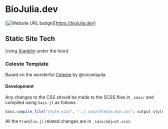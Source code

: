 # BioJulia.dev

[![Website URL badge](https://img.shields.io/badge/site-BioJulia.dev-blue)][https://biojulia.dev]



## Static Site Tech

Using [Xranklin](https://github.com/tlienart/Xranklin.jl) under the hood.

### Celeste Template

Based on the wonderful [Celeste](https://github.com/nicoelayda/celeste) by @nicoelayda.

#### Development

Any changes to the CSS should be made to the SCSS files in `_sass/` and compiled using `Sass.jl` as follows:

```julia
Sass.compile_file("style.scss", "../_css/celeste.min.css"; output_style = Sass.compressed)
```

All the `Franklin.jl` related changes are in `_sass/adjust.scss`
